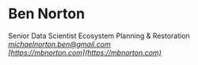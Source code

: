 Ben Norton
============
Senior Data Scientist
Ecosystem Planning & Restoration  
*[michaelnorton.ben@gmail.com](michaelnorton.ben@gmail.com)*  
*[https://mbnorton.com](https://mbnorton.com)*
